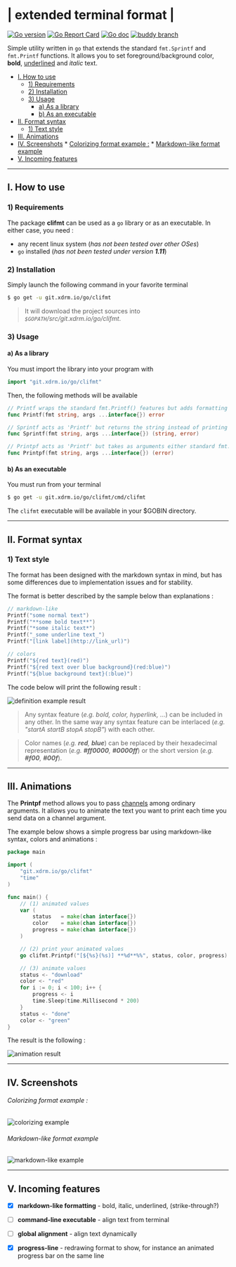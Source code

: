 # | extended terminal format |

[![Go version](https://img.shields.io/badge/go_version-1.11-blue.svg)](https://golang.org/doc/go1.11)
[![Go Report Card](https://goreportcard.com/badge/git.xdrm.io/go/clifmt)](https://goreportcard.com/report/git.xdrm.io/go/clifmt)
[![Go doc](https://godoc.org/git.xdrm.io/go/clifmt?status.svg)](https://godoc.org/git.xdrm.io/go/clifmt)
[![buddy branch](https://app.buddy.works/xdrmbracketsdev/clifmt/repository/branch/master/badge.svg?token=33f90a953be299fc439c760e2eab36c708f8ea1f87f1159dd77924589b364b2d "buddy branch")](https://app.buddy.works/xdrmbracketsdev/clifmt/repository/branch/master)


Simple utility written in `go` that extends the standard `fmt.Sprintf` and `fmt.Printf` functions. It allows you to set foreground/background color, **bold**, <u>underlined</u> and _italic_ text.

<!-- toc -->

- [I. How to use](#i-how-to-use)
  * [1) Requirements](#1-requirements)
  * [2) Installation](#2-installation)
  * [3) Usage](#3-usage)
    + [a) As a library](#a-as-a-library)
    + [b) As an executable](#b-as-an-executable)
- [II. Format syntax](#ii-format-syntax)
  * [1) Text style](#1-text-style)
- [III. Animations](#iii-animations)
- [IV. Screenshots](#iv-screenshots)
        * [Colorizing format example :](#colorizing-format-example-)
        * [Markdown-like format example](#markdown-like-format-example)
- [V. Incoming features](#v-incoming-features)

<!-- tocstop -->

----
## I. How to use

### 1) Requirements

The package **clifmt** can be used as a `go` library or as an executable. In either case, you need :

- any recent linux system (_has not been tested over other OSes_)
- `go` installed (_has not been tested under version **1.11**_)



### 2) Installation

Simply launch the following command in your favorite terminal

```bash
$ go get -u git.xdrm.io/go/clifmt
```

> It will download the project sources into _`$GOPATH`/src/git.xdrm.io/go/clifmt_.



### 3) Usage

#### a) As a library

You must import the library into your program with

```go
import "git.xdrm.io/go/clifmt"
```



Then, the following methods will be available

```go
// Printf wraps the standard fmt.Printf() features but adds formatting capabilities
func Printf(fmt string, args ...interface{}) error
```

```go
// Sprintf acts as 'Printf' but returns the string instead of printing it
func Sprintf(fmt string, args ...interface{}) (string, error)
```

```go
// Printpf acts as 'Printf' but takes as arguments either standard fmt.Printf arguments, or channels that will update the output when provided with correct values.
func Printpf(fmt string, args ...interface{}) (error)
```



#### b) As an executable

You must run from your terminal

```bash
$ go get -u git.xdrm.io/go/clifmt/cmd/clifmt
```
The  `clifmt` executable will be available in your $GOBIN directory.



----

## II. Format syntax



### 1) Text style



The format has been designed with the markdown syntax in mind, but has some differences due to implementation issues and for stability.



The format is better described by the sample below than explanations :

```go
// markdown-like
Printf("some normal text")
Printf("**some bold text**")
Printf("*some italic text*")
Printf("_some underline text_")
Printf("[link label](http://link_url)")

// colors
Printf("${red text}(red)")
Printf("${red text over blue background}(red:blue)")
Printf("${blue background text}(:blue)")
```

The code below will print the following result :

![definition example result](https://0x0.st/zrtE.png)

> Any syntax feature (_e.g. bold, color, hyperlink, ..._) can be included in any other. In the same way any syntax feature can be interlaced (_e.g. "startA startB stopA stopB"_) with each other.

> Color names (_e.g. **red**, **blue**_) can be replaced by their hexadecimal representation (_e.g. **#ff0000**, **#0000ff**_) or the short version (_e.g. **#f00**, **#00f**_).

----

## III. Animations

The **Printpf**  method allows you to pass [channels](https://tour.golang.org/concurrency/2) among ordinary arguments. It allows you to animate the text you want to print each time you send data on a channel argument.



The example below shows a simple progress bar using markdown-like syntax, colors and animations :

```go
package main

import (
	"git.xdrm.io/go/clifmt"
	"time"
)

func main() {
    // (1) animated values
	var (
		status   = make(chan interface{})
		color    = make(chan interface{})
		progress = make(chan interface{})
	)

    // (2) print your animated values
	go clifmt.Printpf("[${%s}(%s)] **%d**%%", status, color, progress)

    // (3) animate values
	status <- "download"
	color <- "red"
	for i := 0; i < 100; i++ {
		progress <- i
		time.Sleep(time.Millisecond * 200)
	}
	status <- "done"
	color <- "green"
}
```

The result is the following :

![animation result](https://cloud.xdrm.io/s/go_clifmt_anim_result/download)





----

## IV. Screenshots



###### Colorizing format example :

![colorizing example](https://0x0.st/sCPc.png)



###### Markdown-like format example

![markdown-like example](https://0x0.st/sC9F.png)



----

## V. Incoming features

- [x] **markdown-like formatting** - bold, italic, underlined, (strike-through?)
- [ ] **command-line executable** - align text from terminal
- [ ] **global alignment** - align text dynamically
- [x] **progress-line** - redrawing format to show, for instance an animated progress bar on the same line

